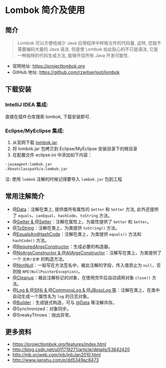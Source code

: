 # Lombok 简介及使用

## 简介
> Lombok 可以方便地减少 Java 应用程序中样板文件的代码量, 这样, 您就不需要编码大量的 Java 语法. 但是使 Lombok 如此贴心的不只是语法, 它是一种独特的代码生成方法, 能够开启所有 Java 开发可能性.
- 官网地址:    <https://projectlombok.org>
- GitHub 地址: <https://github.com/rzwitserloot/lombok>

## 下载安装

### IntelliJ IDEA 集成:

直接在插件仓库搜索 lombok, 下载安装即可.
   
### Eclipse/MyEclipse 集成:

1. 从官网下载 [lombok.jar](https://projectlombok.org/downloads/lombok.jar).
1. 将 lombok.jar 包拷贝到 Eclipse/MyEclipse 安装目录下的根目录
2. 在配置文件 eclipse.ini 中添加如下内容：

``` bash
-javaagent:lombok.jar 
-Xbootclasspath/a:lombok.jar 
```
   
注: 使用 `lombok` 注解的时候记得要导入 `lombok.jar` 包到工程

## 常用注解简介
 - [@Data](lombok/lombok-2?id=Data)：注解在类上, 提供类所有属性的 `Getter` 和 `Setter` 方法, 此外还提供了 `equals`、`canEqual`、`hashCode`、`toString` 方法。
 - [@Getter & @Setter](lombok/lombok-2?id=getter-amp-setter)：注解在属性上，为属性提供了 `Getter` 和 `Setter`。
 - [@ToString](lombok/lombok-2?id=tostring)：注解在类上，为类提供 `toString()` 方法。
 - [@EqualsAndHashCode](lombok/lombok-2?id=equalsandhashcode)：注解在类上，为类提供 `equals()` 方法和 `hashCode()` 方法。
 - [@RequiredArgsConstructor](lombok/lombok-2?id=requiredargsconstructor)：生成必要的构造器。
 - [@NoArgsConstructor & @AllArgsConstructor](lombok/lombok-2?id=noargsconstructor-amp-allargsconstructor)：注解写在类上，为类提供了一个 `无参/全参` 的构造方法。
 - [@NonNull](lombok/lombok-2?id=nonnull)：一般写在方法签名中，被此注解的字段，传入值禁止为 `null`，否则抛 `NPE(NullPointerException)`。
 - [@Cleanup](lombok/lombok-2?id=cleanup)：被此注解标记的对象，在使用完毕后自动调用对象 `close()` 方法。
 - [@Log & @Slf4j & @CommonsLog & @JBossLog 等](lombok/lombok-2?id=log-amp-slf4j-amp-commonslog-amp-jbosslog-等)：注解在类上，在类中自动生成一个属性名为 `log` 的日志对象。
 - [@Builder](lombok/lombok-2?id=builder)：生成链式构造，可与 [@Data](lombok/lombok-2?id=Data) 等注解共存。
 - @Synchronized：对象同步。
 - @SneakyThrows：抛出异常。
 
## 更多资料
- <https://projectlombok.org/features/index.html>
- <http://blog.csdn.net/u011719271/article/details/53842420>
- <http://jnb.ociweb.com/jnb/jnbJan2010.html>
- <http://www.jianshu.com/p/dd5349ac8473>